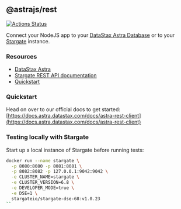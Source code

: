 ## @astrajs/rest

[![Actions Status](https://github.com/kidrecursive/astrajs/workflows/Tests/badge.svg)](https://github.com/kidrecursive/astrajs/actions) 

Connect your NodeJS app to your [DataStax Astra Database](https://astra.datastax.com) or to your [Stargate](https://stargate.io/) instance.

### Resources
- [DataStax Astra](https://astra.datastax.com)
- [Stargate REST API documentation](https://stargate.io/)
- [Quickstart](https://docs.astra.datastax.com/docs/astra-rest-client)

### Quickstart
Head on over to our official docs to get started: [https://docs.astra.datastax.com/docs/astra-rest-client](https://docs.astra.datastax.com/docs/astra-rest-client)

### Testing locally with Stargate
Start up a local instance of Stargate before running tests:
```sh
docker run --name stargate \
  -p 8080:8080 -p 8081:8081 \
  -p 8082:8082 -p 127.0.0.1:9042:9042 \
  -e CLUSTER_NAME=stargate \
  -e CLUSTER_VERSION=6.8 \
  -e DEVELOPER_MODE=true \
  -e DSE=1 \
  stargateio/stargate-dse-68:v1.0.23
``
